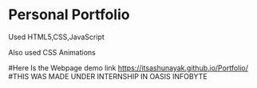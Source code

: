 # Personal Portfolio
Used HTML5,CSS,JavaScript

Also used CSS Animations

#Here Is the Webpage demo link
https://itsashunayak.github.io/Portfolio/
#THIS WAS MADE UNDER INTERNSHIP IN OASIS INFOBYTE
